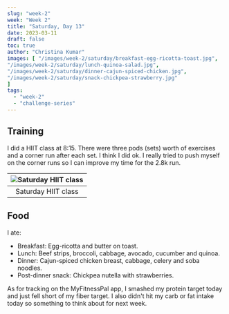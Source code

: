 ```yaml
---
slug: "week-2"
week: "Week 2"
title: "Saturday, Day 13"
date: 2023-03-11
draft: false
toc: true
author: "Christina Kumar"
images: [ "/images/week-2/saturday/breakfast-egg-ricotta-toast.jpg",
"/images/week-2/saturday/lunch-quinoa-salad.jpg",
"/images/week-2/saturday/dinner-cajun-spiced-chicken.jpg",
"/images/week-2/saturday/snack-chickpea-strawberry.jpg"
]
tags:
  - "week-2"
  - "challenge-series"
---
```



## Training

I did a HIIT class at 8:15. There were three pods (sets) worth of exercises and a corner run after each set. I think I did ok. I really tried to push myself on the corner runs so I can improve my time for the 2.8k run.

|![Saturday HIIT class](/images/week-2/saturday/hiit-workout.png)|
|:-:|
|Saturday HIIT class|

## Food

I ate:

- Breakfast: Egg-ricotta and butter on toast.
- Lunch: Beef strips, broccoli, cabbage, avocado, cucumber and quinoa.
- Dinner: Cajun-spiced chicken breast, cabbage, celery and soba noodles.
- Post-dinner snack: Chickpea nutella with strawberries.

As for tracking on the MyFitnessPal app, I smashed my protein target today and just fell short of my fiber target. I also didn't hit my carb or fat intake today so something to think about for next week.
